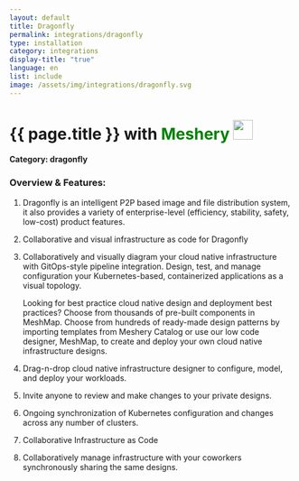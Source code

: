 ```yaml
---
layout: default
title: Dragonfly
permalink: integrations/dragonfly
type: installation
category: integrations
display-title: "true"
language: en
list: include
image: /assets/img/integrations/dragonfly.svg
---
```


<h1>{{ page.title }} with <span style="font-weight: bold; color: green;">Meshery</span> <img src="{{ page.image }}" style="width: 35px; height: 35px;" /></h1>


#### Category: dragonfly

### Overview & Features:
1. Dragonfly is an intelligent P2P based image and file distribution system, it also provides a variety of enterprise-level (efficiency, stability, safety, low-cost) product features.

2. Collaborative and visual infrastructure as code for Dragonfly

4. 
    Collaboratively and visually diagram your cloud native infrastructure with GitOps-style pipeline integration. Design, test, and manage configuration your Kubernetes-based, containerized applications as a visual topology.



    Looking for best practice cloud native design and deployment best practices? Choose from thousands of pre-built components in MeshMap. Choose from hundreds of ready-made design patterns by importing templates from Meshery Catalog or use our low code designer, MeshMap, to create and deploy your own cloud native infrastructure designs.



5. Drag-n-drop cloud native infrastructure designer to configure, model, and deploy your workloads.

6. Invite anyone to review and make changes to your private designs.

7. Ongoing synchronization of Kubernetes configuration and changes across any number of clusters.

8. Collaborative Infrastructure as Code

9. Collaboratively manage infrastructure with your coworkers synchronously sharing the same designs.

